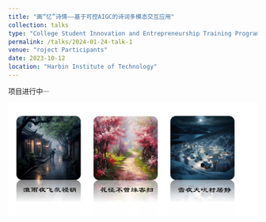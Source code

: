 ```yaml
---
title: "画“忆”诗情——基于可控AIGC的诗词多模态交互应用"
collection: talks
type: "College Student Innovation and Entrepreneurship Training Program"
permalink: /talks/2024-01-24-talk-1
venue: "roject Participants"
date: 2023-10-12
location: "Harbin Institute of Technology"
---
```


项目进行中···

![5](/images/5.png)
